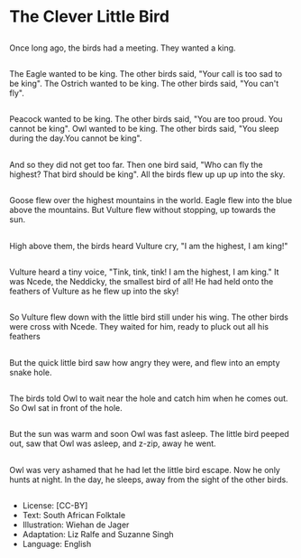# The Clever Little Bird

##
Once long ago, the birds had a
meeting. They wanted a king.

##
The Eagle wanted to be king.
The other birds said, "Your call
is too sad to be king".
The Ostrich wanted to be king.
The other birds said, "You can't
fly".

##
Peacock wanted to be king. The
other birds said, "You are too
proud. You cannot be king".
Owl wanted to be king. The
other birds said, "You sleep
during the day.You cannot be
king".

##
And so they did not get too far.
Then one bird said, "Who can
fly the highest? That bird should
be king".
All the birds flew up up up into
the sky.

##
Goose flew over the highest
mountains in the world.
Eagle flew into the blue above
the mountains.
But Vulture flew without
stopping, up towards the sun.

##
High above them, the birds
heard Vulture cry, "I am the
highest, I am king!"

##
Vulture heard a tiny voice,
"Tink, tink, tink! I am the
highest, I am king." It was
Ncede, the Neddicky, the
smallest bird of all!
He had held onto the feathers
of Vulture as he flew up into the
sky!

##
So Vulture flew down with the
little bird still under his wing.
The other birds were cross with
Ncede. They waited for him,
ready to pluck out all his
feathers

##
But the quick little bird saw how
angry they were, and flew into
an empty snake hole.

##
The birds told Owl to wait near
the hole and catch him when he
comes out.
So Owl sat in front of the hole.

##
But the sun was warm and soon
Owl was fast asleep.
The little bird peeped out, saw
that Owl was asleep, and z-zip,
away he went.

##
Owl was very ashamed that he
had let the little bird escape.
Now he only hunts at night.
In the day, he sleeps, away
from the sight of the other
birds.

##
* License: [CC-BY]
* Text: South African Folktale
* Illustration: Wiehan de Jager
* Adaptation: Liz Ralfe and Suzanne Singh
* Language: English
